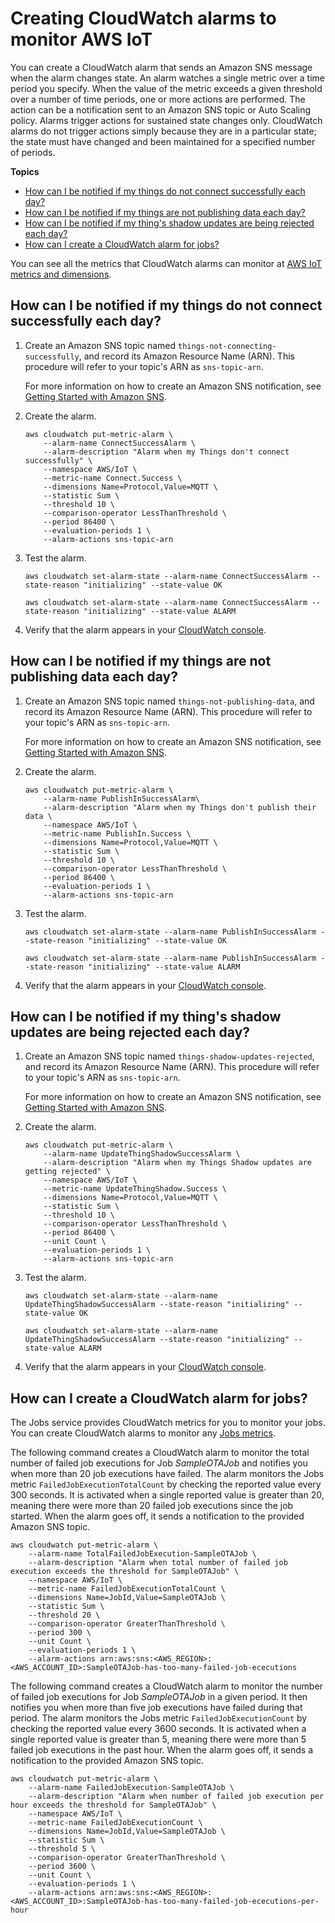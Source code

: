 # Creating CloudWatch alarms to monitor AWS IoT<a name="creating_alarms"></a>

You can create a CloudWatch alarm that sends an Amazon SNS message when the alarm changes state\. An alarm watches a single metric over a time period you specify\. When the value of the metric exceeds a given threshold over a number of time periods, one or more actions are performed\. The action can be a notification sent to an Amazon SNS topic or Auto Scaling policy\. Alarms trigger actions for sustained state changes only\. CloudWatch alarms do not trigger actions simply because they are in a particular state; the state must have changed and been maintained for a specified number of periods\.

**Topics**
+ [How can I be notified if my things do not connect successfully each day?](#how_to_detect_connection_failures)
+ [How can I be notified if my things are not publishing data each day?](#how_to_detect_publish_failures)
+ [How can I be notified if my thing's shadow updates are being rejected each day?](#detect_rejected_updates)
+ [How can I create a CloudWatch alarm for jobs?](#cw-jobs-alarms)

 You can see all the metrics that CloudWatch alarms can monitor at [AWS IoT metrics and dimensions](metrics_dimensions.md)\. 

## How can I be notified if my things do not connect successfully each day?<a name="how_to_detect_connection_failures"></a>

1. Create an Amazon SNS topic named `things-not-connecting-successfully`, and record its Amazon Resource Name \(ARN\)\. This procedure will refer to your topic's ARN as `sns-topic-arn`\.

   For more information on how to create an Amazon SNS notification, see [Getting Started with Amazon SNS](https://docs.aws.amazon.com/sns/latest/dg/sns-getting-started.html)\.

1. Create the alarm\.

   ```
   aws cloudwatch put-metric-alarm \
       --alarm-name ConnectSuccessAlarm \
       --alarm-description "Alarm when my Things don't connect successfully" \
       --namespace AWS/IoT \
       --metric-name Connect.Success \
       --dimensions Name=Protocol,Value=MQTT \
       --statistic Sum \
       --threshold 10 \
       --comparison-operator LessThanThreshold \
       --period 86400 \
       --evaluation-periods 1 \
       --alarm-actions sns-topic-arn
   ```

1. Test the alarm\.

   ```
   aws cloudwatch set-alarm-state --alarm-name ConnectSuccessAlarm --state-reason "initializing" --state-value OK
   ```

   ```
   aws cloudwatch set-alarm-state --alarm-name ConnectSuccessAlarm --state-reason "initializing" --state-value ALARM
   ```

1. Verify that the alarm appears in your [CloudWatch console](https://console.aws.amazon.com/cloudwatch)\.

## How can I be notified if my things are not publishing data each day?<a name="how_to_detect_publish_failures"></a>

1. Create an Amazon SNS topic named `things-not-publishing-data`, and record its Amazon Resource Name \(ARN\)\. This procedure will refer to your topic's ARN as `sns-topic-arn`\.

   For more information on how to create an Amazon SNS notification, see [Getting Started with Amazon SNS](https://docs.aws.amazon.com/sns/latest/dg/sns-getting-started.html)\.

1. Create the alarm\.

   ```
   aws cloudwatch put-metric-alarm \
       --alarm-name PublishInSuccessAlarm\
       --alarm-description "Alarm when my Things don't publish their data \
       --namespace AWS/IoT \
       --metric-name PublishIn.Success \
       --dimensions Name=Protocol,Value=MQTT \
       --statistic Sum \
       --threshold 10 \
       --comparison-operator LessThanThreshold \
       --period 86400 \
       --evaluation-periods 1 \
       --alarm-actions sns-topic-arn
   ```

1. Test the alarm\.

   ```
   aws cloudwatch set-alarm-state --alarm-name PublishInSuccessAlarm --state-reason "initializing" --state-value OK
   ```

   ```
   aws cloudwatch set-alarm-state --alarm-name PublishInSuccessAlarm --state-reason "initializing" --state-value ALARM
   ```

1. Verify that the alarm appears in your [CloudWatch console](https://console.aws.amazon.com/cloudwatch)\.

## How can I be notified if my thing's shadow updates are being rejected each day?<a name="detect_rejected_updates"></a>

1. Create an Amazon SNS topic named `things-shadow-updates-rejected`, and record its Amazon Resource Name \(ARN\)\. This procedure will refer to your topic's ARN as `sns-topic-arn`\.

   For more information on how to create an Amazon SNS notification, see [Getting Started with Amazon SNS](https://docs.aws.amazon.com/sns/latest/dg/sns-getting-started.html)\.

1. Create the alarm\.

   ```
   aws cloudwatch put-metric-alarm \
       --alarm-name UpdateThingShadowSuccessAlarm \
       --alarm-description "Alarm when my Things Shadow updates are getting rejected" \
       --namespace AWS/IoT \
       --metric-name UpdateThingShadow.Success \
       --dimensions Name=Protocol,Value=MQTT \
       --statistic Sum \
       --threshold 10 \
       --comparison-operator LessThanThreshold \
       --period 86400 \
       --unit Count \
       --evaluation-periods 1 \
       --alarm-actions sns-topic-arn
   ```

1. Test the alarm\.

   ```
   aws cloudwatch set-alarm-state --alarm-name UpdateThingShadowSuccessAlarm --state-reason "initializing" --state-value OK
   ```

   ```
   aws cloudwatch set-alarm-state --alarm-name UpdateThingShadowSuccessAlarm --state-reason "initializing" --state-value ALARM
   ```

1. Verify that the alarm appears in your [CloudWatch console](https://console.aws.amazon.com/cloudwatch)\.

## How can I create a CloudWatch alarm for jobs?<a name="cw-jobs-alarms"></a>

The Jobs service provides CloudWatch metrics for you to monitor your jobs\. You can create CloudWatch alarms to monitor any [Jobs metrics](metrics_dimensions.md#jobs-metrics)\.

The following command creates a CloudWatch alarm to monitor the total number of failed job executions for Job *SampleOTAJob* and notifies you when more than 20 job executions have failed\. The alarm monitors the Jobs metric `FailedJobExecutionTotalCount` by checking the reported value every 300 seconds\. It is activated when a single reported value is greater than 20, meaning there were more than 20 failed job executions since the job started\. When the alarm goes off, it sends a notification to the provided Amazon SNS topic\.

```
aws cloudwatch put-metric-alarm \
    --alarm-name TotalFailedJobExecution-SampleOTAJob \
    --alarm-description "Alarm when total number of failed job execution exceeds the threshold for SampleOTAJob" \
    --namespace AWS/IoT \
    --metric-name FailedJobExecutionTotalCount \
    --dimensions Name=JobId,Value=SampleOTAJob \
    --statistic Sum \
    --threshold 20 \
    --comparison-operator GreaterThanThreshold \
    --period 300 \
    --unit Count \
    --evaluation-periods 1 \
    --alarm-actions arn:aws:sns:<AWS_REGION>:<AWS_ACCOUNT_ID>:SampleOTAJob-has-too-many-failed-job-ececutions
```

The following command creates a CloudWatch alarm to monitor the number of failed job executions for Job *SampleOTAJob* in a given period\. It then notifies you when more than five job executions have failed during that period\. The alarm monitors the Jobs metric `FailedJobExecutionCount` by checking the reported value every 3600 seconds\. It is activated when a single reported value is greater than 5, meaning there were more than 5 failed job executions in the past hour\. When the alarm goes off, it sends a notification to the provided Amazon SNS topic\.

```
aws cloudwatch put-metric-alarm \
    --alarm-name FailedJobExecution-SampleOTAJob \
    --alarm-description "Alarm when number of failed job execution per hour exceeds the threshold for SampleOTAJob" \
    --namespace AWS/IoT \
    --metric-name FailedJobExecutionCount \
    --dimensions Name=JobId,Value=SampleOTAJob \
    --statistic Sum \
    --threshold 5 \
    --comparison-operator GreaterThanThreshold \
    --period 3600 \
    --unit Count \
    --evaluation-periods 1 \
    --alarm-actions arn:aws:sns:<AWS_REGION>:<AWS_ACCOUNT_ID>:SampleOTAJob-has-too-many-failed-job-ececutions-per-hour
```